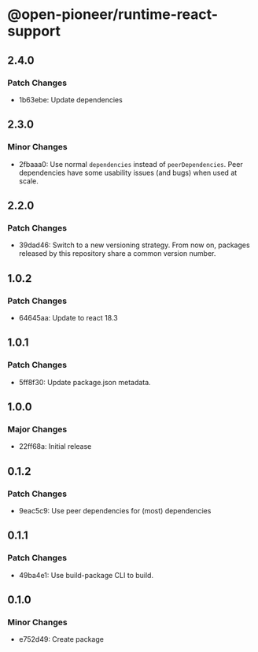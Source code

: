 # @open-pioneer/runtime-react-support

## 2.4.0

### Patch Changes

-   1b63ebe: Update dependencies

## 2.3.0

### Minor Changes

-   2fbaaa0: Use normal `dependencies` instead of `peerDependencies`. Peer dependencies have some usability issues (and bugs) when used at scale.

## 2.2.0

### Patch Changes

-   39dad46: Switch to a new versioning strategy.
    From now on, packages released by this repository share a common version number.

## 1.0.2

### Patch Changes

-   64645aa: Update to react 18.3

## 1.0.1

### Patch Changes

-   5ff8f30: Update package.json metadata.

## 1.0.0

### Major Changes

-   22ff68a: Initial release

## 0.1.2

### Patch Changes

-   9eac5c9: Use peer dependencies for (most) dependencies

## 0.1.1

### Patch Changes

-   49ba4e1: Use build-package CLI to build.

## 0.1.0

### Minor Changes

-   e752d49: Create package
